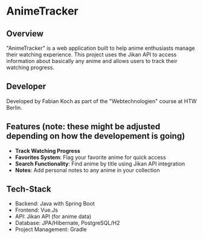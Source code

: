 # AnimeTracker

## Overview
"AnimeTracker" is a web application built to help anime enthusiasts manage their watching experience. This project uses the Jikan API to access information about basically any anime and allows users to track their watching progress.

## Developer
Developed by Fabian Koch as part of the "Webtechnologien" course at HTW Berlin.

## Features (note: these might be adjusted depending on how the developement is going)
- **Track Watching Progress**
- **Favorites System**: Flag your favorite anime for quick access
- **Search Functionality**: Find anime by title using Jikan API integration
- **Notes**: Add personal notes to any anime in your collection

## Tech-Stack
- Backend: Java with Spring Boot
- Frontend: Vue.Js
- API: Jikan API (for anime data)
- Database: JPA/Hibernate, PostgreSQL/H2
- Project Management: Gradle

